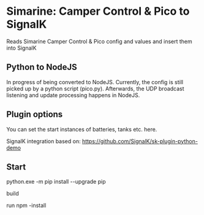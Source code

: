 # Simarine: Camper Control & Pico to SignalK

Reads Simarine Camper Control & Pico config and values and insert them into SignalK

## Python to NodeJS

In progress of being converted to NodeJS.
Currently, the config is still picked up by a python script (pico.py).
Afterwards, the UDP broadcast listening and update processing happens in NodeJS.


## Plugin options

You can set the start instances of batteries, tanks etc. here.

SignalK integration based on: https://github.com/SignalK/sk-plugin-python-demo

## Start
python.exe -m pip install --upgrade pip

build

run npm -install